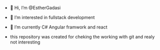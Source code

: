 - 👋 Hi, I’m @EstherGadasi
- 👀 I’m interested in fullstack development
- 🌱 I’m currently C# Angular framwork and react

- this repository was created for cheking the working with git and realy not interesting



